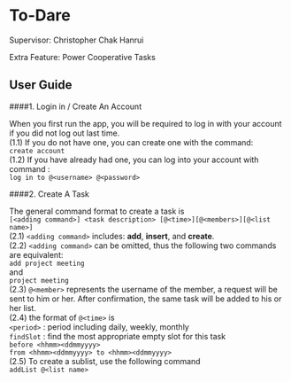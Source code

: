 To-Dare
===================


Supervisor: 	Christopher Chak Hanrui

Extra Feature: 	Power Cooperative Tasks



User Guide
-------------

####1. Login in / Create An Account

When you first run the app, you will be required to log in with your account if you did not log out last time.<br />
(1.1) 	If you do not have one, you can create one with the command:<br />
```create account```<br />
(1.2) 	If you have already had one, you can log into your account with command :<br />
```log in to @<username> @<password>```<br />


####2. Create A Task

The general command format to create a task is<br />
```[<adding command>] <task description> [@<time>][@<members>][@<list name>]```<br />
(2.1) 	```<adding command>``` includes: **add**, **insert**, and **create**.<br />
(2.2) 	```<adding command>``` can be omitted, thus the following two commands are equivalent:<br />
```add project meeting```<br />
and<br />
```project meeting```<br />
(2.3) 	```@<member>``` represents the username of the member, a request will be sent to him or her. After confirmation, the same task will be added to his or her list.<br />
(2.4) 	the format of ```@<time>``` is<br />
	```<period>```	: period including daily, weekly, monthly<br />
	```findSlot```	: find the most appropriate empty slot for this task<br />
	```before <hhmm><ddmmyyyy>```<br />
	```from <hhmm><ddmmyyyy> to <hhmm><ddmmyyyy>```<br />
(2.5) 	To create a sublist, use the following command<br />
	```addList @<list name>```<br />

